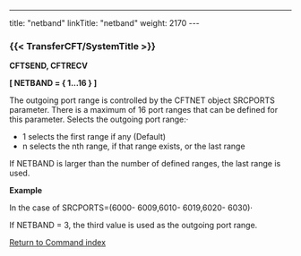 ---
title: "netband"
linkTitle: "netband"
weight: 2170
--- <span id="netband"></span>

### {{< TransferCFT/SystemTitle  >}}

****CFTSEND, CFTRECV****

****[ NETBAND = { 1...16 } ]****

The outgoing port range is controlled by the CFTNET object SRCPORTS
parameter. There is a maximum of 16 port ranges that can be defined for
this parameter. Selects the outgoing port range:·

- 1 selects the first
    range if any (Default)
- n selects the nth
    range, if that range exists, or the last range

If NETBAND is larger than the number of defined ranges, the last range is used.

****Example****

In the case of SRCPORTS=(6000- 6009,6010- 6019,6020- 6030)·

If NETBAND = 3, the third value is used as the outgoing port range.

[Return to Command index](../../)

